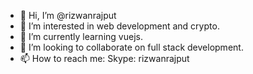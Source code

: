 - 👋 Hi, I’m @rizwanrajput
- 👀 I’m interested in web development and crypto.
- 🌱 I’m currently learning vuejs.
- 💞️ I’m looking to collaborate on full stack development.
- 📫 How to reach me: Skype: rizwanrajput

<!---
rizwanrajput/rizwanrajput is a ✨ special ✨ repository because its `README.md` (this file) appears on your GitHub profile.
You can click the Preview link to take a look at your changes.
--->
